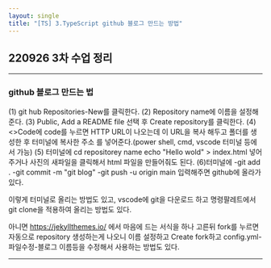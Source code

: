```yaml
---
layout: single
title: "[TS] 3.TypeScript github 블로그 만드는 방법"
---
```


## 220926 3차 수업 정리

---
### github 블로그 만드는 법

(1) git hub Repositories-New를 클릭한다.
(2) Repository name에 이름을 설정해준다.
(3) Public, Add a README file 선택 후 Create repository를 클릭한다.
(4) <>Code에 code를 누르면 HTTP URL이 나오는데 이 URL을 복사 해두고 폴더를 생성한 후 터미널에 복사한 주소 를 넣어준다.(power shell, cmd, vscode 터미널 등에서 가능)
(5) 터미널에 cd repositorey name 
echo "Hello wold" > index.html 
넣어주거나 사진의 새파일을 클릭해서 html 파일을 만들어줘도 된다.
(6)터미널에 -git add .
-git commit -m "git blog"
-git push -u origin main
입력해주면 github에 올라가 있다.

이렇게 터미널로 올리는 방법도 있고,
vscode에 git을 다운로드 하고 명령팔레트에서 git clone을 적용하여 올리는 방법도 있다.

아니면 https://jekyllthemes.io/ 에서 마음에 드는 서식을 하나 고른뒤
fork를 누르면 자동으로 repository 생성하는게 나오니 이름 설정하고 Create fork하고 config.yml-파일수정-블로그 이름등을 수정해서 사용하는 방법도 있다.

---